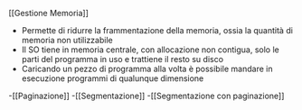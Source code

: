 [[Gestione Memoria]]


-  Permette di ridurre la frammentazione della memoria, ossia la quantità di memoria non utilizzabile 
- Il SO tiene in memoria centrale, con allocazione non contigua, solo le parti del programma in uso e trattiene il resto su disco
- Caricando un pezzo di programma alla volta è possibile mandare in esecuzione programmi di qualunque dimensione



-[[Paginazione]]
-[[Segmentazione]]
-[[Segmentazione con paginazione]]